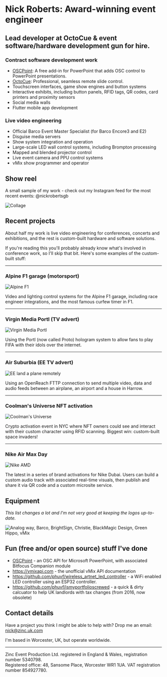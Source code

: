 # Nick Roberts: Award-winning event engineer

## Lead developer at OctoCue & event software/hardware development gun for hire.

### Contract software development work

- [OSCPoint](https://oscpoint.com): A free add-in for PowerPoint that adds OSC control to PowerPoint presentations.
- [OctoCue](https://octocue.com): Professional, seamless remote slide control.
- Touchscreen interfaces, game show engines and button systems
- Interactive exhibits, including button panels, RFID tags, QR codes, card printers and proximity sensors
- Social media walls
- Flutter mobile app development

### Live video engineering

- Official Barco Event Master Specialist (for Barco Encore3 and E2)
- Disguise media servers
- Show system integration and operation
- Large-scale LED wall control systems, including Brompton processing
- Mapped and blended projector control
- Live event camera and PPU control systems
- vMix show programmer and operator

## Show reel

A small sample of my work - check out my Instagram feed for the most recent events: @nickrobertsgb

![Collage][collage]

## Recent projects

About half my work is live video engineering for conferences, concerts and exhibitions, and the rest is custom-built hardware and software solutions.

If you're reading this you'll probably already know what's involved in conference work, so I'll skip that bit. Here's some examples of the custom-built stuff:

---
### Alpine F1 garage (motorsport)
![Alpine F1][alpine]

Video and lighting control systems for the Alpine F1 garage, including race engineer integrations, and the most famous curfew timer in F1.

---

### Virgin Media Portl (TV advert)
![Virgin Media Portl][virgin]

Using the Portl (now called Proto) hologram system to allow fans to play FIFA with their idols over the internet.

---

### Air Suburbia (EE TV advert)
![EE land a plane remotely][suburbia]

Using an OpenReach FTTP connection to send multiple video, data and audio feeds between an airplane, an airport and a house in Harrow.

---

### Coolman's Universe NFT activation
![Coolman's Universe][coolman]

Crypto activation event in NYC where NFT owners could see and interact with their custom character using RFID scanning. Biggest win: custom-built space invaders!

---

### Nike Air Max Day
![Nike AMD][nike-amd]

The latest in a series of brand activations for Nike Dubai. Users can build a custom audio track with associated real-time visuals, then publish and share it via QR code and a custom microsite service.


## Equipment

*This list changes a lot and I'm not very good at keeping the logos up-to-date.*

![Analog way, Barco, BrightSign, Christie, BlackMagic Design, Green Hippo, vMix][equipment]

## Fun (free and/or open source) stuff I've done

- [OSCPoint](https:///oscpoint.com) - an OSC API for Microsoft PowerPoint, with associated Bitfocus Companion module
- https://vmixapi.com - the unofficial vMix API documentation
- https://github.com/phuvf/wireless_artnet_led_controller - a WiFi enabled LED controller using an ESP32 controller.
- https://github.com/phuvf/ismyportfolioscrewed - a quick & dirty calcuator to help UK landlords with tax changes (from 2016, now obsolete)


## Contact details

Have a project you think I might be able to help with? Drop me an email: nick@zinc.uk.com

I'm based in Worcester, UK, but operate worldwide.

___
Zinc Event Production Ltd. registered in England & Wales, registration number 5340798.\
Registered office: 48, Sansome Place, Worcester WR1 1UA. VAT registration number 854927780.

[collage]: https://zinc.uk.com/images/collage.jpg
[alpine]: https://zinc.uk.com/images/alpine.jpg
[virgin]: https://zinc.uk.com/images/virgin_portl.jpg
[suburbia]: https://zinc.uk.com/images/air_suburbia.jpg
[coolman]: https://zinc.uk.com/images/coolman.jpg
[nike-amd]: https://zinc.uk.com/images/nike-amd.jpg
[equipment]: https://zinc.uk.com/images/equipment_comp.png
[clients]: https://zinc.uk.com/images/clients_comp.png
[portfolio]: https://zinc.uk.com/Nick_Roberts_portfolio.pdf
